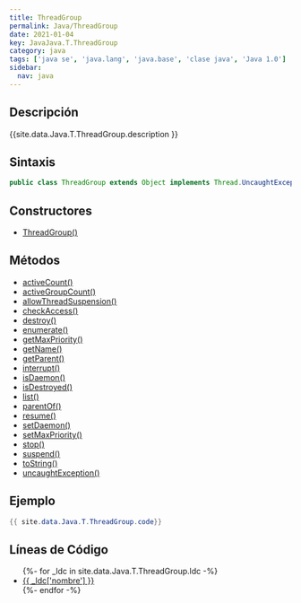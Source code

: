 ```yaml
---
title: ThreadGroup
permalink: Java/ThreadGroup
date: 2021-01-04
key: JavaJava.T.ThreadGroup
category: java
tags: ['java se', 'java.lang', 'java.base', 'clase java', 'Java 1.0']
sidebar: 
  nav: java
---
```


## Descripción
{{site.data.Java.T.ThreadGroup.description }}

## Sintaxis
~~~java
public class ThreadGroup extends Object implements Thread.UncaughtExceptionHandler
~~~

## Constructores
* [ThreadGroup()](/Java/ThreadGroup/ThreadGroup/)

## Métodos
* [activeCount()](/Java/ThreadGroup/activeCount)
* [activeGroupCount()](/Java/ThreadGroup/activeGroupCount)
* [allowThreadSuspension()](/Java/ThreadGroup/allowThreadSuspension)
* [checkAccess()](/Java/ThreadGroup/checkAccess)
* [destroy()](/Java/ThreadGroup/destroy)
* [enumerate()](/Java/ThreadGroup/enumerate)
* [getMaxPriority()](/Java/ThreadGroup/getMaxPriority)
* [getName()](/Java/ThreadGroup/getName)
* [getParent()](/Java/ThreadGroup/getParent)
* [interrupt()](/Java/ThreadGroup/interrupt)
* [isDaemon()](/Java/ThreadGroup/isDaemon)
* [isDestroyed()](/Java/ThreadGroup/isDestroyed)
* [list()](/Java/ThreadGroup/list)
* [parentOf()](/Java/ThreadGroup/parentOf)
* [resume()](/Java/ThreadGroup/resume)
* [setDaemon()](/Java/ThreadGroup/setDaemon)
* [setMaxPriority()](/Java/ThreadGroup/setMaxPriority)
* [stop()](/Java/ThreadGroup/stop)
* [suspend()](/Java/ThreadGroup/suspend)
* [toString()](/Java/ThreadGroup/toString)
* [uncaughtException()](/Java/ThreadGroup/uncaughtException)

## Ejemplo
~~~java
{{ site.data.Java.T.ThreadGroup.code}}
~~~

## Líneas de Código
<ul>
{%- for _ldc in site.data.Java.T.ThreadGroup.ldc -%}
   <li>
       <a href="{{_ldc['url'] }}">{{ _ldc['nombre'] }}</a>
   </li>
{%- endfor -%}
</ul>
